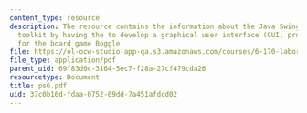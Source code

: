 ```yaml
---
content_type: resource
description: The resource contains the information about the Java Swing windowing
  toolkit by having the to develop a graphical user interface (GUI, pronounced gooey)
  for the board game Boggle.
file: https://ol-ocw-studio-app-qa.s3.amazonaws.com/courses/6-170-laboratory-in-software-engineering-fall-2005/37c0b16dfdaa075209dd7a451afdcd02_ps6.pdf
file_type: application/pdf
parent_uid: 69f83d0c-3164-5ec7-f28a-27cf479cda26
resourcetype: Document
title: ps6.pdf
uid: 37c0b16d-fdaa-0752-09dd-7a451afdcd02
---
```

